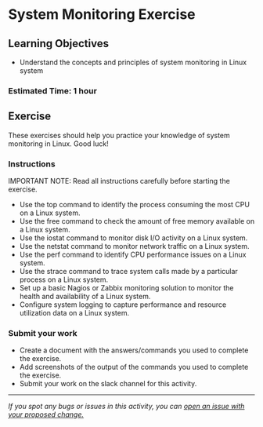 # System Monitoring Exercise

## Learning Objectives
- Understand the concepts and principles of system monitoring in Linux system

### Estimated Time: 1 hour

## Exercise
These exercises should help you practice your knowledge of system monitoring in Linux. Good luck!

### Instructions
IMPORTANT NOTE: Read all instructions carefully before starting the exercise.

- Use the top command to identify the process consuming the most CPU on a Linux system.
- Use the free command to check the amount of free memory available on a Linux system.
- Use the iostat command to monitor disk I/O activity on a Linux system.
- Use the netstat command to monitor network traffic on a Linux system.
- Use the perf command to identify CPU performance issues on a Linux system.
- Use the strace command to trace system calls made by a particular process on a Linux system.
- Set up a basic Nagios or Zabbix monitoring solution to monitor the health and availability of a Linux system.
- Configure system logging to capture performance and resource utilization data on a Linux system.

### Submit your work
- Create a document with the answers/commands you used to complete the exercise.
- Add screenshots of the output of the commands you used to complete the exercise.
- Submit your work on the slack channel for this activity.

------

_If you spot any bugs or issues in this activity, you can [open an issue with your proposed change.](https://github.com/cloudessencegithub/Acceler8/issues/new)_
